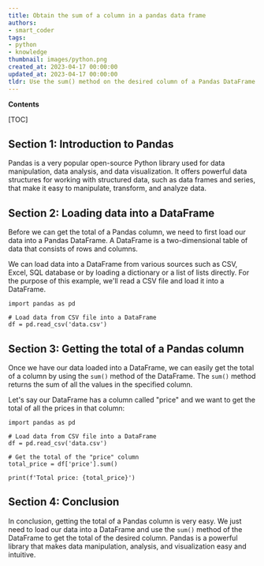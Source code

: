 ```yaml
---
title: Obtain the sum of a column in a pandas data frame
authors:
- smart_coder
tags:
- python
- knowledge
thumbnail: images/python.png
created_at: 2023-04-17 00:00:00
updated_at: 2023-04-17 00:00:00
tldr: Use the sum() method on the desired column of a Pandas DataFrame to get the total of that column in Python.
---
```


**Contents**

[TOC]

## Section 1: Introduction to Pandas
Pandas is a very popular open-source Python library used for data manipulation, data analysis, and data visualization. It offers powerful data structures for working with structured data, such as data frames and series, that make it easy to manipulate, transform, and analyze data.

## Section 2: Loading data into a DataFrame
Before we can get the total of a Pandas column, we need to first load our data into a Pandas DataFrame. A DataFrame is a two-dimensional table of data that consists of rows and columns.

We can load data into a DataFrame from various sources such as CSV, Excel, SQL database or by loading a dictionary or a list of lists directly. For the purpose of this example, we'll read a CSV file and load it into a DataFrame.

```
import pandas as pd

# Load data from CSV file into a DataFrame
df = pd.read_csv('data.csv')
```

## Section 3: Getting the total of a Pandas column
Once we have our data loaded into a DataFrame, we can easily get the total of a column by using the `sum()` method of the DataFrame. The `sum()` method returns the sum of all the values in the specified column.

Let's say our DataFrame has a column called "price" and we want to get the total of all the prices in that column:

```
import pandas as pd

# Load data from CSV file into a DataFrame
df = pd.read_csv('data.csv')

# Get the total of the "price" column
total_price = df['price'].sum()

print(f'Total price: {total_price}')
```

## Section 4: Conclusion
In conclusion, getting the total of a Pandas column is very easy. We just need to load our data into a DataFrame and use the `sum()` method of the DataFrame to get the total of the desired column. Pandas is a powerful library that makes data manipulation, analysis, and visualization easy and intuitive.
